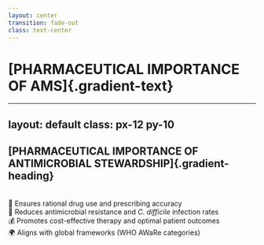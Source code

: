 ```yaml
---
layout: center
transition: fade-out
class: text-center
---
```


# [PHARMACEUTICAL IMPORTANCE OF AMS]{.gradient-text}

<!-- CSS styling for .gradient-text class -->
<style>
    .gradient-text {
      background: linear-gradient(-45deg, rgb(11, 104, 134), rgb(9, 131, 172));
      -webkit-background-clip: text;
      -moz-background-clip: text;
      -webkit-text-fill-color: transparent;
      -moz-text-fill-color: transparent;
      font-size: 2.5rem; 
      line-height:1.2;
      font-weight: 900;
    }
   
</style>

---
layout: default
class: px-12 py-10
---

<style>
.gradient-heading {
  background: linear-gradient(-45deg, rgb(11, 104, 134), rgb(9, 131, 172));
  -webkit-background-clip: text;
  background-clip: text;
  color: transparent;
  font-weight: bold;
  display: inline-block;
  font-size: 2rem;
  margin-bottom: 1.5rem;
}

</style>

<CircleShape position="top:20%; left:-5%; size:80px; color:rgba(3, 80, 105, 0.55)" />
<PillShape position="bottom:-5%; right:-10%; width:10%; height:20px; color:rgba(33,150,243,0.08)" />

## [PHARMACEUTICAL IMPORTANCE OF ANTIMICROBIAL STEWARDSHIP]{.gradient-heading}

<br>
<div class="space-y-3 text-2xl font-semibold">
<v-click>
<div class="p-6 bg-blue-50 rounded-xl border-l-8 border-blue-500">
💊 Ensures <span class="text-blue-600">rational drug use</span> and prescribing accuracy
</div>
</v-click>

<v-click at="2">
<div class="p-6 bg-red-50 rounded-xl border-l-8 border-red-500">
🦠 Reduces <span class="text-red-600">antimicrobial resistance</span> and <i>C. difficile</i> infection rates
</div>
</v-click>

<v-click at="3">
<div class="p-6 bg-green-50 rounded-xl border-l-8 border-green-500">
💰 Promotes <span class="text-green-600">cost-effective therapy</span> and optimal patient outcomes
</div>
</v-click>

<v-click at="4">
<div class="p-6 bg-purple-50 rounded-xl border-l-8 border-purple-500">
🌍 Aligns with <span class="text-purple-600">global frameworks</span> (WHO AWaRe categories)
</div>
</v-click>
</div>


